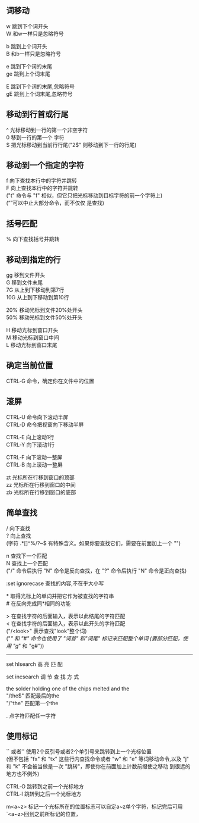 ## 词移动
w	跳到下个词开头  
W	和w一样只是忽略符号  

b	跳到上个词开头  
B	和b一样只是忽略符号  

e	跳到下个词的末尾  
ge	跳到上个词末尾  

E	跳到下个词的末尾,忽略符号  
gE	跳到上个词末尾,忽略符号  

## 移动到行首或行尾
^	光标移动到一行的第一个非空字符  
    0 移到一行的第一个 字符  
$	把光标移动到当前行行尾("2$" 则移动到下一行的行尾)  

## 移动到一个指定的字符
f	向下查找本行中的字符并跳转  
F	向上查找本行中的字符并跳转  
("t" 命令与 "f" 相似，但它只把光标移动到目标字符的前一个字符上)  
(“<Esc>”可以中止大部分命令，而不仅仅 是查找)  
## 括号匹配
%	向下查找括号并跳转  

## 移动到指定的行  
gg	移到文件开头  
G	移到文件末尾  
7G	从上到下移动到第7行  
10G	从上到下移动到第10行  

20%	移动光标到文件20%处开头  
50%	移动光标到文件50%处开头  

H	移动光标到窗口开头  
M	移动光标到窗口中间  
L	移动光标到窗口末尾  

## 确定当前位置
CTRL‑G 命令，确定你在文件中的位置  

## 滚屏
CTRL‑U 命令向下滚动半屏  
CTRL‑D 命令把视窗向下移动半屏  

CTRL‑E	向上滚动1行  
CTRL‑Y	向下滚动1行  

CTRL‑F	向下滚动一整屏  
CTRL‑B	向上滚动一整屏  

zt	光标所在行移到窗口的顶部  
zz	光标所在行移到窗口的中间  
zb	光标所在行移到窗口的底部  

## 简单查找
/	向下查找  
?	向上查找  
(字符 .*[]^%/\?~$ 有特殊含义。如果你要查找它们，需要在前面加上一个 "\")  

n	查找下一个匹配  
N	查找上一个匹配  
("/" 命令后执行 "N" 命令是反向查找，在 "?" 命令后执行 "N" 命令是正向查找)  

:set ignorecase	查找的内容,不在乎大小写  

\*  取得光标上的单词并把它作为被查找的字符串    
\#  在反向完成同*相同的功能  

\>  在查找字符的后面输入，表示以此结尾的字符匹配  
\<  在查找字符的后面输入，表示以此开头的字符匹配  
    ("/\<look\>" 表示查找"look"整个词)  
("*" 和 "#" 命令也使用了 "词首" 和"词尾" 标记来匹配整个单词 (要部分匹配，使用 "g*" 和 "g#"))  

***
set hlsearch  高 亮 匹 配  

set incsearch  调 节 查 找 方 式  
                         
the solder holding one of the chips melted and the  
"/the$" 匹配最后的the  
"/^the" 匹配第一个the 

.  点字符匹配任一字符  
                         
## 使用标记  
`` 或者''  使用2个反引号或者2个单引号来跳转到上一个光标位置  
(但不包括 "fx" 和 "tx" 这些行内查找命令或者 "w" 和 "e" 等词移动命令,以及 "j" 和 "k" 不会被当做是一次 "跳转"，即使你在前面加上计数前缀使之移动
到很远的地方也不例外)  

CTRL‑O  跳转到之前一个光标地方  
CTRL‑I  跳转到之后一个光标地方
                         
m<a~z>  标记一个光标所在的位置标志可以自定a~z单个字符，标记完后可用`<a~z>回到之前所标记的位置，
                         

                         


